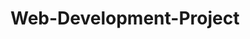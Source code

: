 <!DOCTYPE html>
<html>
  <head>
    <meta charset="utf-8">
    <meta name="viewport" content="width=device-width, intial-scale=1">
    <link rel="stylesheet" href="styles.css">
    <title>About</title>
  </head>
  <body>
       <h1>Web-Development-Project</h1>
  </body>
</html>

